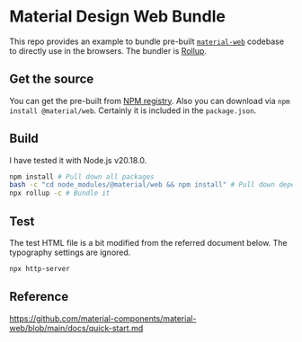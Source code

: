 # Material Design Web Bundle

This repo provides an example to bundle pre-built [`material-web`](https://github.com/material-components/material-web) codebase to directly use in the browsers. The bundler is [Rollup](https://rollupjs.org/).

## Get the source

You can get the pre-built from [NPM registry](https://registry.npmjs.org/@material/web/-/web-2.2.0.tgz). Also you can download via `npm install @material/web`. Certainly it is included in the `package.json`.

## Build

I have tested it with Node.js v20.18.0.

```bash
npm install # Pull down all packages
bash -c "cd node_modules/@material/web && npm install" # Pull down dependencies
npx rollup -c # Bundle it
```

## Test

The test HTML file is a bit modified from the referred document below. The typography settings are ignored.

```bash
npx http-server
```

## Reference

https://github.com/material-components/material-web/blob/main/docs/quick-start.md

